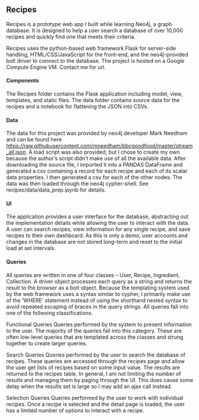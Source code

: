 ## Recipes
Recipes is a prototype web app I built while learning Neo4j, a graph database. It is designed to help a user search a database of over 10,000 recipes and quickly find one that meets their criteria.

Recipes uses the python-based web framework Flask for server-side handling, HTML/CSS/JavaScript for the front-end, and the neo4j-provided bolt driver to connect to the database. The project is hosted on a Google Compute Engine VM. Contact me for url.

#### Components
The Recipes folder contains the Flask application including model, view, templates, and static files. The data folder contains source data for the recipes and a notebook for flattening the JSON into CSVs.

#### Data
The data for this project was provided by neo4j developer Mark Needham and can be found here https://raw.githubusercontent.com/mneedham/bbcgoodfood/master/stream_all.json. A load script was also provided, but I chose to create my own because the author’s script didn’t make use of all the available data. After downloading the source file, I imported it into a PANDAS DataFrame and generated a csv containing a record for each recipe and each of its scalar data properties. I then generated a csv for each of the other nodes. The data was then loaded through the neo4j cypher-shell. See recipes/data/data_prep.ipynb for details.

#### UI
The application provides a user interface for the database, abstracting out the implementation details while allowing the user to interact with the data. A user can search recipes, view information for any single recipe, and save recipes to their own dashboard. As this is only a demo, user accounts and changes in the database are not stored long-term and reset to the initial load at set intervals. 

#### Queries
All queries are written in one of four classes – User, Recipe, Ingredient, Collection. A driver object processes each query as a string and returns the result to the browser as a bolt object. Because the templating system used by the web framework uses a syntax similar to cypher, I primarily make use of the ’WHERE’ statement instead of using the shorthand nested syntax to avoid repeated escaping of braces in the query strings. All queries fall into one of the follwoing classifications.

Functional Queries
Queries performed by the system to present information to the user.
The majority of the queries fall into this category. These are often low-level queries that are templated across the classes and strung together to create larger queries.

Search Queries
Queries performed by the user to search the database of recipes.
These queries are accessed through the recipes page and allow the user get lists of recipes based on some input value. The results are returned to the recipes table. In general, I am not limiting the number of results and managing them by paging through the UI. This does cause some delay when the results set is large so I may add an ajax call instead.

Selection Queries
Queries performed by the user to work with individual recipes.
Once a recipe is selected and the detail page is loaded, the user has a limited number of options to interact with a recipe.